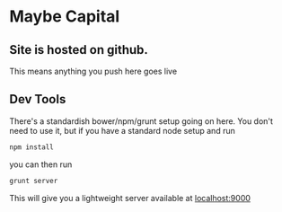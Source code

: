 # Maybe Capital 
## Site is hosted on github. 
This means anything you push here goes live

## Dev Tools
There's a standardish bower/npm/grunt setup going on here.  You don't need to use it, but if you have a standard node setup and run

``` sh
npm install
```

you can then run 

``` sh
grunt server
```

This will give you a lightweight server available at [localhost:9000](http://localhost:9000)